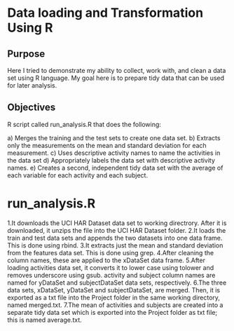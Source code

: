 # Data loading and Transformation Using R

## Purpose

Here I tried to demonstrate my ability to collect, work with, and clean a data set using R language. My goal here is to prepare tidy data that can be used for later analysis.

## Objectives 

R script called run_analysis.R that does the following:

a) Merges the training and the test sets to create one data set.
b) Extracts only the measurements on the mean and standard deviation for each measurement.
c) Uses descriptive activity names to name the activities in the data set
d) Appropriately labels the data set with descriptive activity names.
e) Creates a second, independent tidy data set with the average of each variable for each activity and each subject.

# run_analysis.R

1.It downloads the UCI HAR Dataset data set to working directrory. After it is downloaded, it unzips the file into the UCI HAR Dataset folder.
2.It loads the train and test data sets and appends the two datasets into one data frame. This is done using rbind.
3.It extracts just the mean and standard deviation from the features data set. This is done using grep.
4.After cleaning the column names, these are applied to the xDataSet data frame.
5.After loading activities data set, it converts it to lower case using tolower and removes underscore using gsub. activity and subject column names are named for yDataSet and subjectDataSet data sets, respectively.
6.The three data sets, xDataSet, yDataSet and subjectDataSet, are merged. Then, it is exported as a txt file into the Project folder in the same working directory, named merged.txt.
7.The mean of activities and subjects are created into a separate tidy data set which is exported into the Project folder as txt file; this is named average.txt.
